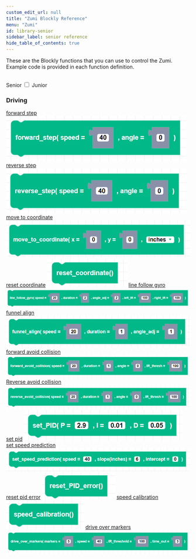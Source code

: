 ```yaml
---
custom_edit_url: null
title: "Zumi Blockly Reference"
menu: "Zumi"
id: library-senior
sidebar_label: senior reference
hide_table_of_contents: true
---
```



These are the Blockly functions that you can use to control the Zumi. Example code is provided in each function definition.

<div class="center">
<br />
    <span class="label-toggle">Senior</span>
<label onClick={function hi(){if(!document.getElementById("juniorSeniorSelector").checked){window.location.href = "/docs/zumi/blockly/reference/library-junior"}}} class="switch">
 <input id="juniorSeniorSelector" type="checkbox"  />
  <span class="slider round"></span> 
</label>   <span class="label-toggle">Junior</span>
</div>

<div class="boxLanding">
    <div  class="parentContainer">
    <div class="box-reference-shadow margin-bottom-20">
        <h3>Driving</h3>
        <a href="/docs/zumi/blockly/Senior/Driving/01-forward-step">forward step</a>
            <img src="/img/zumi/blockly/Senior/Driving/forward_step.png"></img>
        <a href="/docs/zumi/blockly/Senior/Driving/02-reverse-step">reverse step</a>
             <img src="/img/zumi/blockly/Senior/Driving/reverse_step.png"></img>
         <a href="/docs/zumi/blockly/Senior/Driving/03-move-to-coordinate">move to coordinate</a>
               <img src="/img/zumi/blockly/Senior/Driving/move_to_coordinate.png"></img>
         <a href="/docs/zumi/blockly/Senior/Driving/04-reset-coordinate">reset coordinate</a>
               <img src="/img/zumi/blockly/Senior/Driving/reset_coordinate.png"></img>
         <a href="/docs/zumi/blockly/Senior/Driving/05-line-follow-gyro">line follow gyro</a>
               <img src="/img/zumi/blockly/Senior/Driving/line_follow_gyro.png"></img>
         <a href="/docs/zumi/blockly/Senior/Driving/06-funnel-align">funnel align</a>
               <img src="/img/zumi/blockly/Senior/Driving/funnel_align.png"></img>
        <a href="/docs/zumi/blockly/Senior/Driving/07-forward-avoid-collision">forward avoid collision</a>
             <img src="/img/zumi/blockly/Senior/Driving/forward_avoid_collision.png"></img>
         <a href="/docs/zumi/blockly/Senior/Driving/08-reverse-avoid-collision">Reverse avoid collision</a>
             <img src="/img/zumi/blockly/Senior/Driving/reverse_avoid_collision.png"></img>
          <a href="/docs/zumi/blockly/Senior/Driving/09-set-pid">set pid</a>
             <img src="/img/zumi/blockly/Senior/Driving/set_PID.png"></img>
          <a href="/docs/zumi/blockly/Senior/Driving/10-set-speed-prediction">set speed prediction</a>
             <img src="/img/zumi/blockly/Senior/Driving/set_speed_prediction.png"></img>   
          <a href="/docs/zumi/blockly/Senior/Driving/11-reset-pid-error">reset pid error</a>
             <img src="/img/zumi/blockly/Senior/Driving/reset_PID_error.png"></img> 
          <a href="/docs/zumi/blockly/Senior/Driving/12-speed-calibration">speed calibration</a>
             <img src="/img/zumi/blockly/Senior/Driving/speed_calibration.png"></img> 
          <a href="/docs/zumi/blockly/Senior/Driving/13-drive-over-markers">drive over markers</a>
             <img src="/img/zumi/blockly/Senior/Driving/drive_over_markers.png"></img>       
  </div>
</div> 
</div>

<div class="boxLanding">
   
</div>

